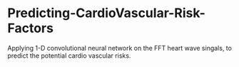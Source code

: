 # Predicting-CardioVascular-Risk-Factors

Applying 1-D convolutional neural network on the FFT heart wave singals, to predict the potential cardio vascular risks. 
